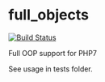 # full_objects

[![Build Status](https://travis-ci.org/iFrankYang/full_objects.svg?branch=master)](https://travis-ci.org/iFrankYang/full_objects)


Full OOP support for PHP7

See usage in tests folder.
